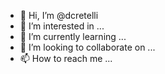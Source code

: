 - 👋 Hi, I’m @dcretelli
- 👀 I’m interested in ...
- 🌱 I’m currently learning ...
- 💞️ I’m looking to collaborate on ...
- 📫 How to reach me ...

<!---
dcretelli/dcretelli is a ✨ special ✨ repository because its `README.md` (this file) appears on your GitHub profile.
You can click the Preview link to take a look at your changes.
--->
